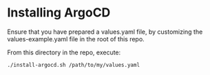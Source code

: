 # Installing ArgoCD

Ensure that you have prepared a values.yaml file, by customizing the values-example.yaml file in the root of this repo.

From this directory in the repo, execute:

```
./install-argocd.sh /path/to/my/values.yaml
```
